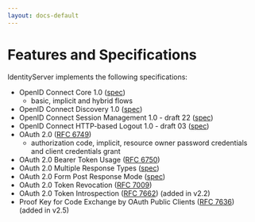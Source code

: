 ```yaml
---
layout: docs-default
---
```


# Features and Specifications

IdentityServer implements the following specifications:

* OpenID Connect Core 1.0 ([spec](http://openid.net/specs/openid-connect-core-1_0.html))
    * basic, implicit and hybrid flows
* OpenID Connect Discovery 1.0 ([spec](http://openid.net/specs/openid-connect-discovery-1_0.html))
* OpenID Connect Session Management 1.0 - draft 22 ([spec](http://openid.net/specs/openid-connect-session-1_0.html))
* OpenID Connect HTTP-based Logout 1.0 - draft 03 ([spec](http://openid.net/specs/openid-connect-logout-1_0.html))
* OAuth 2.0 ([RFC 6749](http://tools.ietf.org/html/rfc6749))
    * authorization code, implicit, resource owner password credentials and client credentials grant
* OAuth 2.0 Bearer Token Usage ([RFC 6750](http://tools.ietf.org/html/rfc6750))
* OAuth 2.0 Multiple Response Types ([spec](http://openid.net/specs/oauth-v2-multiple-response-types-1_0.html))
* OAuth 2.0 Form Post Response Mode ([spec](http://openid.net/specs/oauth-v2-form-post-response-mode-1_0.html))
* OAuth 2.0 Token Revocation ([RFC 7009](https://tools.ietf.org/html/rfc7009))
* OAuth 2.0 Token Introspection ([RFC 7662](https://tools.ietf.org/html/rfc7662)) (added in v2.2)
* Proof Key for Code Exchange by OAuth Public Clients ([RFC 7636](https://tools.ietf.org/html/rfc7636)) (added in v2.5)
